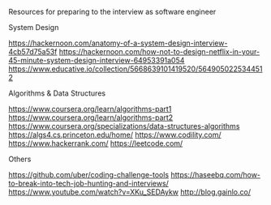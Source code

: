 Resources for preparing to the interview as software engineer

System Design

https://hackernoon.com/anatomy-of-a-system-design-interview-4cb57d75a53f
https://hackernoon.com/how-not-to-design-netflix-in-your-45-minute-system-design-interview-64953391a054
https://www.educative.io/collection/5668639101419520/5649050225344512

Algorithms & Data Structures

https://www.coursera.org/learn/algorithms-part1
https://www.coursera.org/learn/algorithms-part2
https://www.coursera.org/specializations/data-structures-algorithms
https://algs4.cs.princeton.edu/home/
https://www.codility.com/
https://www.hackerrank.com/
https://leetcode.com/


Others

https://github.com/uber/coding-challenge-tools
https://haseebq.com/how-to-break-into-tech-job-hunting-and-interviews/
https://www.youtube.com/watch?v=XKu_SEDAykw
http://blog.gainlo.co/
